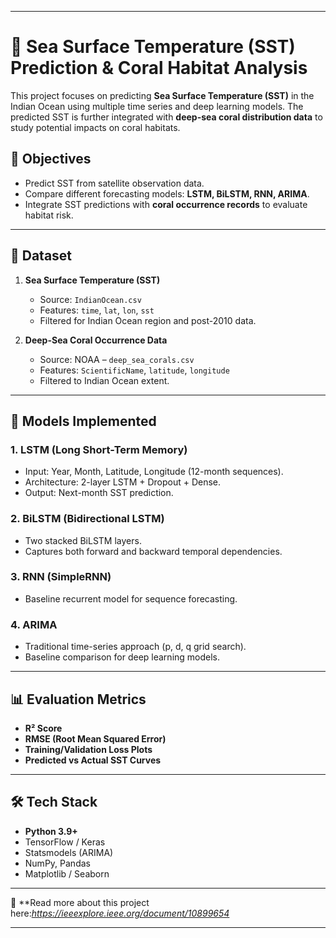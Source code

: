 
---

# 🌊 Sea Surface Temperature (SST) Prediction & Coral Habitat Analysis

This project focuses on predicting **Sea Surface Temperature (SST)** in the Indian Ocean using multiple time series and deep learning models. The predicted SST is further integrated with **deep-sea coral distribution data** to study potential impacts on coral habitats.

## 📌 Objectives

* Predict SST from satellite observation data.
* Compare different forecasting models: **LSTM, BiLSTM, RNN, ARIMA**.
* Integrate SST predictions with **coral occurrence records** to evaluate habitat risk.

---

## 📂 Dataset

1. **Sea Surface Temperature (SST)**

   * Source: `IndianOcean.csv`
   * Features: `time`, `lat`, `lon`, `sst`
   * Filtered for Indian Ocean region and post-2010 data.

2. **Deep-Sea Coral Occurrence Data**

   * Source: NOAA – `deep_sea_corals.csv`
   * Features: `ScientificName`, `latitude`, `longitude`
   * Filtered to Indian Ocean extent.

---

## 🧠 Models Implemented

### 1. **LSTM (Long Short-Term Memory)**

* Input: Year, Month, Latitude, Longitude (12-month sequences).
* Architecture: 2-layer LSTM + Dropout + Dense.
* Output: Next-month SST prediction.

### 2. **BiLSTM (Bidirectional LSTM)**

* Two stacked BiLSTM layers.
* Captures both forward and backward temporal dependencies.

### 3. **RNN (SimpleRNN)**

* Baseline recurrent model for sequence forecasting.

### 4. **ARIMA**

* Traditional time-series approach (p, d, q grid search).
* Baseline comparison for deep learning models.

---

## 📊 Evaluation Metrics

* **R² Score**
* **RMSE (Root Mean Squared Error)**
* **Training/Validation Loss Plots**
* **Predicted vs Actual SST Curves**

---

## 🛠️ Tech Stack

* **Python 3.9+**
* TensorFlow / Keras
* Statsmodels (ARIMA)
* NumPy, Pandas
* Matplotlib / Seaborn

---

📖 **Read more about this project here:*https://ieeexplore.ieee.org/document/10899654* 

---
